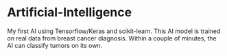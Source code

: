 # Artificial-Intelligence
My first AI using Tensorflow/Keras and scikit-learn. This AI model is trained on real data from breast cancer diagnosis. Within a couple of minutes, the AI can classify tumors on its own.
